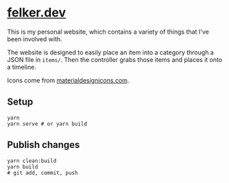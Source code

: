 # [felker.dev](https://felker.dev)

This is my personal website, which contains a variety of things that I've been involved with.

The website is designed to easily place an item into a category through a JSON file in `items/`. Then the controller grabs those items and places it onto a timeline.

Icons come from [materialdesignicons.com](https://materialdesignicons.com/).

## Setup
```
yarn
yarn serve # or yarn build
```

## Publish changes
```
yarn clean:build
yarn build
# git add, commit, push
```
